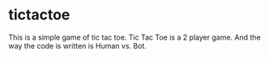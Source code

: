 # tictactoe
This is a simple game of tic tac toe. Tic Tac Toe is a 2 player game. And the way the code is written is Human vs. Bot.
